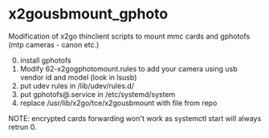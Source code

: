 # x2gousbmount_gphoto
Modification of x2go thinclient scripts to mount mmc cards and gphotofs (mtp cameras - canon etc.)

0. install gphotofs
1. Modify 62-x2gogphotomount.rules to add your camera using usb vendor id and model (look in lsusb)
3. put udev rules in /lib/udev/rules.d/
4. put gphotofs@.service in /etc/systemd/system
5. replace /usr/lib/x2go/tce/x2gousbmount with file from repo

NOTE: encrypted cards forwarding won't work as systemctl start will always retrun 0.
